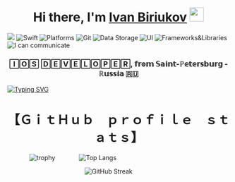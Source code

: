 <h1 align="center">Hi there, I'm <a href="https://" target="_blank">Ivan Biriukov</a> 
<img src="https://github.com/blackcater/blackcater/raw/main/images/Hi.gif" height="32"/></h1>

![](https://komarev.com/ghpvc/?username=Ivan-Biriukov) 
![Swift](https://img.shields.io/badge/Swift-orange?style=flat-square)
![Platforms](https://img.shields.io/badge/Platforms-iOS-yellowgreen?style=flat-square)
![Git](https://img.shields.io/badge/Git-Terminal_Xcode_Fork-yellowgreen?style=flat-square)
![Data Storage](https://img.shields.io/badge/Data_Storage-UserDefaults_Keychain_CoreData_Realm_FireStore-yellowgreen?style=flat-square)
![UI](https://img.shields.io/badge/UI-Storyboard_Xib_Code-yellowgreen?style=flat-square)
![Frameworks&Libraries](https://img.shields.io/badge/Frameworks&Libraries-Foundation_|_UIKit_|_CoreData_|_ARKit_|_CoreML_|_Alamofire_and_others-yellowgreen?style=flat-square)
![I can communicate](https://img.shields.io/badge/I_can_communicate:-Russian_|_English_|_German-orange?style=flat-square)

<h3 align="center">🄸🄾🅂 🄳🄴🅅🄴🄻🄾🄿🄴🅁, 𝕗𝕣𝕠𝕞 𝕊𝕒𝕚𝕟𝕥-ℙ𝕖𝕥𝕖𝕣𝕤𝕓𝕦𝕣𝕘 - ℝ𝕦𝕤𝕤𝕚𝕒 🇷🇺</h3>

<a href="https://git.io/typing-svg"><img src="https://readme-typing-svg.herokuapp.com?font=Fira+Code&pause=1000&color=C54CF7&multiline=true&width=650&height=120&lines=I've+been+learning+and+developing+on+iOS+since+2022.++;At+the+moment+I+am+in+active+search+of+work+%2F+projects;for+cooperation+on+a+commercial+(not+only)+basis." alt="Typing SVG" /></a>

<h1 align="center"> 【﻿ＧｉｔＨｕｂ　ｐｒｏｆｉｌｅ　ｓｔａｔｓ】</h1>



&emsp; &emsp; &emsp;![trophy](https://github-profile-trophy.vercel.app/?username=Ivan-Biriukov&margin-w=15&margin-h=15&&margin-w=15&title=Commits,PullRequest,Repositories&theme=onedark&column=3) 
&emsp; &emsp; &emsp;![Top Langs](https://github-readme-stats.vercel.app/api/top-langs/?username=Ivan-Biriukov&layout=compact&theme=dark)



&emsp; &emsp; &emsp; &emsp; &emsp; &emsp; &emsp; &emsp; &emsp; &emsp;![GitHub Streak](https://github-readme-streak-stats.herokuapp.com/?user=Ivan-Biriukov&theme=great-gatsby)



<!--
**Ivan-Biriukov/Ivan-Biriukov** is a ✨ _special_ ✨ repository because its `README.md` (this file) appears on your GitHub profile.

Here are some ideas to get you started:

- 🔭 I’m currently working on ...
- 🌱 I’m currently learning ...
- 👯 I’m looking to collaborate on ...
- 🤔 I’m looking for help with ...
- 💬 Ask me about ...
- 📫 How to reach me: ...
- 😄 Pronouns: ...
- ⚡ Fun fact: ...
-->
